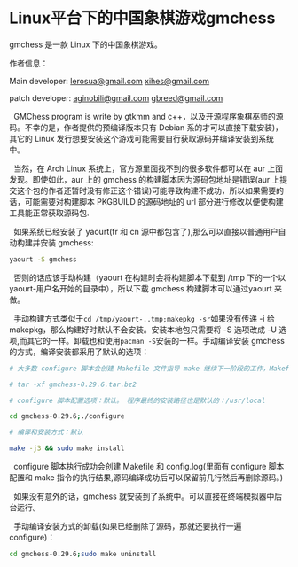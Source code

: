 # Linux平台下的中国象棋游戏gmchess
gmchess 是一款 Linux 下的中国象棋游戏。

作者信息：

Main developer:
lerosua@gmail.com
xihes@gmail.com

patch developer:
aginobili@gmail.com
gbreed@gmail.com

&nbsp;&nbsp;GMChess program is write by gtkmm and c++，以及开源程序象棋巫师的源码。不幸的是，作者提供的预编译版本只有 Debian 系的才可以直接下载安装)，其它的 Linux 发行想要安装这个游戏可能需要自行获取源码并编译安装到系统中。

&nbsp;&nbsp;当然，在 Arch Linux 系统上，官方源里面找不到的很多软件都可以在 aur 上面发现。即使如此，aur 上的 gmchess 的构建脚本因为源码包地址是错误(aur 上提交这个包的作者还暂时没有修正这个错误)可能导致构建不成功，所以如果需要的话，可能需要对构建脚本 PKGBUILD 的源码地址的 url 部分进行修改以便使构建工具能正常获取源码包.

&nbsp;&nbsp;如果系统已经安装了 yaourt(fr 和 cn 源中都包含了),那么可以直接以普通用户自动构建并安装 gmchess:

```Bash
yaourt -S gmchess
```

&nbsp;&nbsp;否则的话应该手动构建（yaourt 在构建时会将构建脚本下载到 /tmp 下的一个以 yaourt-用户名开始的目录中），所以下载 gmchess 构建脚本可以通过yaourt 来做。

&nbsp;&nbsp;手动构建方式类似于`cd /tmp/yaourt-..tmp;makepkg -sr`如果没有传递 -i 给 makepkg，那么构建好时默认不会安装。安装本地包只需要将 -S 选项改成 -U 选项,而其它的一样。卸载也和使用`pacman -S`安装的一样。手动编译安装 gmchess 的方式，编译安装都采用了默认的选项：


```Bash
# 大多数 configure 脚本会创建 Makefile 文件指导 make 继续下一阶段的工作，Makefile 里面大多都包含了编译/安装/卸载等规则。

# tar -xf gmchess-0.29.6.tar.bz2

# configure 脚本配置选项：默认。 程序最终的安装路径也是默认的：/usr/local

cd gmchess-0.29.6;./configure

# 编译和安装方式：默认

make -j3 && sudo make install
```

&nbsp;&nbsp;configure 脚本执行成功会创建 Makefile 和 config.log(里面有 configure 脚本配置和 make 指令的执行结果,源码编译成功后可以保留前几行然后再删除源码。)

&nbsp;&nbsp;如果没有意外的话，gmchess 就安装到了系统中。可以直接在终端模拟器中后台运行。

&nbsp;&nbsp;手动编译安装方式的卸载(如果已经删除了源码，那就还要执行一遍 configure)：

```Bash
cd gmchess-0.29.6;sudo make uninstall
```

